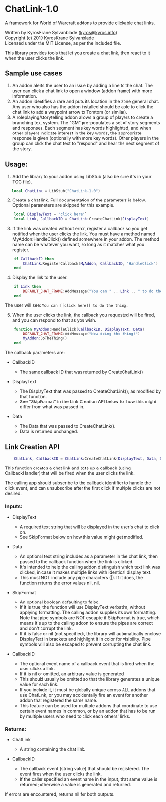 # ChatLink-1.0
A framework for World of Warcraft addons to provide clickable chat links.

Written by KyrosKrane Sylvanblade (kyros@kyros.info)  
Copyright (c) 2019 KyrosKrane Sylvanblade  
Licensed under the MIT License, as per the included file.

This library provides tools that let you create a chat link, then react to it when the user clicks the link.
## Sample use cases
1) An addon alerts the user to an issue by adding a line to the chat. The user can click a chat link to open a window (addon frame) with more information.
2) An addon identifies a rare and puts its location in the zone general chat. Any user who also has the addon installed should be able to click the chat link to add a waypoint arrow to Tomtom (or similar).
3) A roleplaying/storytelling addon allows a group of players to create a branching text system. The "GM" pre-populates a set of story segments and responses. Each segment has key words highlighted, and when other players indicate interest in the key words, the appropriate response is given (optionally with more key words). Other players in the group can click the chat text to "respond" and hear the next segment of the story.

## Usage:
1) Add the library to your addon using LibStub (also be sure it's in your TOC file).
```lua
   local ChatLink = LibStub("ChatLink-1.0")
```

2) Create a chat link. Full documentation of the parameters is below. Optional parameters are skipped for this example.
```lua
    local DisplayText = "click here"`
    local Link, CallbackID = ChatLink:CreateChatLink(DisplayText)
```

3) If the link was created without error, register a callback so you get notified when the user clicks the link. You must have a method named MyAddon:HandleClick() defined somewhere in your addon. The method name can be whatever you want, so long as it matches what you register.
```lua
    if CallbackID then
        ChatLink.RegisterCallback(MyAddon, CallbackID, "HandleClick")
    end
```

4) Display the link to the user. 

```lua
    if Link then
        DEFAULT_CHAT_FRAME:AddMessage("You can " .. Link .. " to do the thing.")
    end
```
The user will see:
`You can [[click here]] to do the thing.`

5) When the user clicks the link, the callback you requested will be fired, and you can respond to that as you wish.
```lua
    function MyAddon:HandleClick(CallbackID, DisplayText, Data)
        DEFAULT_CHAT_FRAME:AddMessage("Now doing the thing!")
        MyAddon:DoTheThing()
    end
```
The callback parameters are:

- CallbackID
  - The same callback ID that was returned by CreateChatLink()

- DisplayText
  - The DisplayText that was passed to CreateChatLink(), as modified by that function.
  - See "SkipFormat" in the Link Creation API below for how this might differ from what was passed in.

- Data
  - The Data that was passed to CreateChatLink().
  - Data is returned unchanged.

## Link Creation API
```lua
    ChatLink, CallbackID = ChatLink:CreateChatLink(DisplayText, Data, SkipFormat, CallbackID)
```
This function creates a chat link and sets up a callback (using CallbackHandler) that will be fired when the user clicks the link.

The calling app should subscribe to the callback identifier to handle the click event, and can unsubscribe after the first click if multiple clicks are not desired.

### Inputs:
- DisplayText
  - A required text string that will be displayed in the user's chat to click on.
  - See SkipFormat below on how this value might get modified.
- Data
  - An optional text string included as a parameter in the chat link, then passed to the callback function when the link is clicked.
  - It's intended to help the calling addon distinguish which text link was clicked, in case it makes multiple links with identical display text.
  - This must NOT include any pipe characters (|). If it does, the function returns the error values nil, nil.

- SkipFormat
  - An optional boolean defaulting to false.
  - If it is true, the function will use DisplayText verbatim, without applying formatting. The calling addon supplies its own formatting. Note that pipe symbols are NOT escapte if SkipFormat is true, which means it's up to the calling addon to ensure the pipes are correct and don't corrupt the link.
  - If it is false or nil (not specified), the library will automatically enclose DisplayText in brackets and highlight it in color for visibility. Pipe symbols will also be escaped to prevent corrupting the chat link.

- CallbackID
  - The optional event name of a callback event that is fired when the user clicks a link.
  - If it is nil or omitted, an arbitrary value is generated.
  - This should usually be omitted so that the library generates a unique value for each link.
  - If you include it, it must be globally unique across ALL addons that use ChatLink, or you may accidentally fire an event for another addon that registered the same name.
  - This feature can be used for multiple addons that coordinate to use certain event names in common, or by an addon that has to be run by multiple users who need to click each others' links.

### Returns:
- ChatLink
  - A string containing the chat link.
  
- CallbackID
  - The callback event (string value) that should be registered. The event fires when the user clicks the link.
  - If the caller specified an event name in the input, that same value is returned; otherwise a value is generated and returned.

If errors are encountered, returns nil for both outputs.
